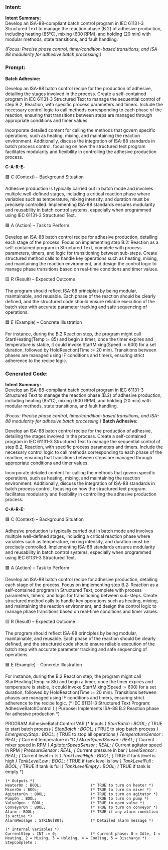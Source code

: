 ### Intent:
**Intent Summary:**  
Develop an ISA-88-compliant batch control program in IEC 61131-3 Structured Text to manage the reaction phase (B.2) of adhesive production, including heating (85°C), mixing (600 RPM), and holding (20 min) with modular methods, state transitions, and fault handling.  

*(Focus: Precise phase control, timer/condition-based transitions, and ISA-88 modularity for adhesive batch processing.)*

### Prompt:
**Batch Adhesive:**

Develop an ISA-88 batch control recipe for the production of adhesive, detailing the stages involved in the process. Create a self-contained program in IEC 61131-3 Structured Text to manage the sequential control of step B.2, Reaction, with specific process parameters and timers. Include the necessary control logic to call methods corresponding to each phase of the reaction, ensuring that transitions between steps are managed through appropriate conditions and timer values.

Incorporate detailed content for calling the methods that govern specific operations, such as heating, mixing, and maintaining the reaction environment. Additionally, discuss the integration of ISA-88 standards in batch process control, focusing on how the structured text program facilitates modularity and flexibility in controlling the adhesive production process.

**C-A-R-E:**

🟥 C (Context) – Background Situation

Adhesive production is typically carried out in batch mode and involves multiple well-defined stages, including a critical reaction phase where variables such as temperature, mixing intensity, and duration must be precisely controlled. Implementing ISA-88 standards ensures modularity and reusability in batch control systems, especially when programmed using IEC 61131-3 Structured Text.

🟩 A (Action) – Task to Perform

Develop an ISA-88 batch control recipe for adhesive production, detailing each stage of the process. Focus on implementing step B.2: Reaction as a self-contained program in Structured Text, complete with process parameters, timers, and logic for transitioning between sub-steps. Create structured method calls to handle key operations such as heating, mixing, and maintaining the reaction environment, and design the control logic to manage phase transitions based on real-time conditions and timer values.

🟨 R (Result) – Expected Outcome

The program should reflect ISA-88 principles by being modular, maintainable, and reusable. Each phase of the reaction should be clearly defined, and the structured code should ensure reliable execution of the batch step with accurate parameter tracking and safe sequencing of operations.

🟦 E (Example) – Concrete Illustration

For instance, during the B.2 Reaction step, the program might call StartHeating(Temp := 85) and begin a timer; once the timer expires and temperature is stable, it could invoke StartMixing(Speed := 600) for a set duration, followed by HoldReaction(Time := 20 min). Transitions between phases are managed using IF conditions and timers, ensuring strict adherence to the recipe logic.

### Generated Code:
**Intent Summary:**  
Develop an ISA-88-compliant batch control program in IEC 61131-3 Structured Text to manage the reaction phase (B.2) of adhesive production, including heating (85°C), mixing (600 RPM), and holding (20 min) with modular methods, state transitions, and fault handling.  

*(Focus: Precise phase control, timer/condition-based transitions, and ISA-88 modularity for adhesive batch processing.)*
**Batch Adhesive:**

Develop an ISA-88 batch control recipe for the production of adhesive, detailing the stages involved in the process. Create a self-contained program in IEC 61131-3 Structured Text to manage the sequential control of step B.2, Reaction, with specific process parameters and timers. Include the necessary control logic to call methods corresponding to each phase of the reaction, ensuring that transitions between steps are managed through appropriate conditions and timer values.

Incorporate detailed content for calling the methods that govern specific operations, such as heating, mixing, and maintaining the reaction environment. Additionally, discuss the integration of ISA-88 standards in batch process control, focusing on how the structured text program facilitates modularity and flexibility in controlling the adhesive production process.

**C-A-R-E:**

🟥 C (Context) – Background Situation

Adhesive production is typically carried out in batch mode and involves multiple well-defined stages, including a critical reaction phase where variables such as temperature, mixing intensity, and duration must be precisely controlled. Implementing ISA-88 standards ensures modularity and reusability in batch control systems, especially when programmed using IEC 61131-3 Structured Text.

🟩 A (Action) – Task to Perform

Develop an ISA-88 batch control recipe for adhesive production, detailing each stage of the process. Focus on implementing step B.2: Reaction as a self-contained program in Structured Text, complete with process parameters, timers, and logic for transitioning between sub-steps. Create structured method calls to handle key operations such as heating, mixing, and maintaining the reaction environment, and design the control logic to manage phase transitions based on real-time conditions and timer values.

🟨 R (Result) – Expected Outcome

The program should reflect ISA-88 principles by being modular, maintainable, and reusable. Each phase of the reaction should be clearly defined, and the structured code should ensure reliable execution of the batch step with accurate parameter tracking and safe sequencing of operations.

🟦 E (Example) – Concrete Illustration

For instance, during the B.2 Reaction step, the program might call StartHeating(Temp := 85) and begin a timer; once the timer expires and temperature is stable, it could invoke StartMixing(Speed := 600) for a set duration, followed by HoldReaction(Time := 20 min). Transitions between phases are managed using IF conditions and timers, ensuring strict adherence to the recipe logic.
(* IEC 61131-3 Structured Text Program: AdhesiveBatchControl *)
(* Purpose: Implements ISA-88 B.2 Reaction phase for adhesive production *)

PROGRAM AdhesiveBatchControl
VAR
    (* Inputs *)
    StartBatch : BOOL;                    (* TRUE to start batch process *)
    StopBatch : BOOL;                     (* TRUE to stop batch process *)
    EmergencyStop : BOOL;                 (* TRUE to stop all operations *)
    TemperatureSensor : REAL;             (* Current temperature in °C *)
    MixerSpeedSensor : REAL;              (* Current mixer speed in RPM *)
    AgitatorSpeedSensor : REAL;           (* Current agitator speed in RPM *)
    PressureSensor : REAL;                (* Current pressure in bar *)
    LevelSensor : REAL;                   (* Current level in % *)
    TankLevelHigh : BOOL;                 (* TRUE if tank level is high *)
    TankLevelLow : BOOL;                  (* TRUE if tank level is low *)
    TankLevelFull : BOOL;                 (* TRUE if tank is full *)
    TankLevelEmpty : BOOL;                (* TRUE if tank is empty *)
    
    (* Outputs *)
    HeaterOn : BOOL;                      (* TRUE to turn on heater *)
    MixerOn : BOOL;                       (* TRUE to turn on mixer *)
    AgitatorOn : BOOL;                    (* TRUE to turn on agitator *)
    PumpOn : BOOL;                        (* TRUE to turn on pump *)
    ValveOpen : BOOL;                     (* TRUE to open valve *)
    ConveyorOn : BOOL;                    (* TRUE to turn on conveyor *)
    Alarm : BOOL;                         (* TRUE if any alarm condition is active *)
    AlarmMessage : STRING[80];            (* Detailed alarm message *)
    
    (* Internal Variables *)
    CurrentStep : INT := 0;               (* Current phase: 0 = Idle, 1 = Heating, 2 = Mixing, 3 = Holding, 4 = Cooling, 5 = Discharge *)
    StepComplete :

